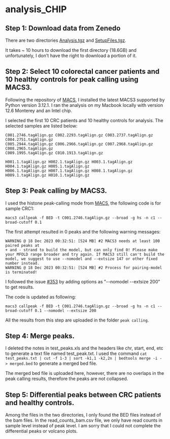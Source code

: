# analysis_CHIP
## Step 1: Download data from Zenedo
There are two directories [Analysis.tgz](https://zenodo.org/records/4277001/files/Analysis.tgz?download=1) and [SetupFiles.tgz](https://zenodo.org/records/4277001/files/SetupFiles.tgz?download=1).

It takes ~ 10 hours to download the first directory (18.6GB) and unfortunately, I don't have the right to download a portion of it.

## Step 2: Select 10 colorectal cancer patients and 10 healthy controls for peak calling using MACS3.
Following the repository of [MACS](https://github.com/macs3-project/MACS), I installed the latest MACS3 supported by Python version 3.12.1. I ran the analysis on my Macbook locally with version 12.6 Monterey and an Intel chip.

I selected the first 10 CRC patients and 10 healthy controls for analysis. The selected samples are listed below:
```
C001.2746.tagAlign.gz C002.2293.tagAlign.gz C003.2737.tagAlign.gz C004.2751.tagAlign.gz
C005.2944.tagAlign.gz C006.2966.tagAlign.gz C007.2968.tagAlign.gz C008.2965.tagAlign.gz
C009.1995.tagAlign.gz C010.1913.tagAlign.gz
```
```
H001.1.tagAlign.gz H002.1.tagAlign.gz H003.1.tagAlign.gz H004.1.tagAlign.gz H005.1.tagAlign.gz
H006.1.tagAlign.gz H007.1.tagAlign.gz H008.1.tagAlign.gz H009.1.tagAlign.gz H010.1.tagAlign.gz
```
## Step 3: Peak calling by MACS3.

I used the histone peak-calling mode from [MACS](https://github.com/macs3-project/MACS), the following code is for sample CRC1:

```
macs3 callpeak -f BED -t C001.2746.tagAlign.gz --broad -g hs -n c1 --broad-cutoff 0.1
```

The first attempt resulted in 0 peaks and the following warning messages:
```
WARNING @ 18 Dec 2023 00:32:51: [524 MB] #2 MACS3 needs at least 100 paired peaks at
+ and - strand to build the model, but can only find 0! Please make your MFOLD range broader and try again. If MACS3 still can't build the model, we suggest to use --nomodel and --extsize 147 or other fixed number instead.
WARNING @ 18 Dec 2023 00:32:51: [524 MB] #2 Process for pairing-model is terminated!
```
I followed the issue [#353](https://github.com/macs3-project/MACS/issues/353) by adding options as "--nomodel --extsize 200" to get results.

The code is updated as following:

```
macs3 callpeak -f BED -t C001.2746.tagAlign.gz --broad -g hs -n c1 --broad-cutoff 0.1 --nomodel --extsize 200
```

All the results from this step are uploaded in the folder `peak calling`.

## Step 4: Merge peaks.

I deleted the notes in test_peaks.xls and the headers like chr, start, end, etc to generate a text file named test_peak.txt. I used the command 
`cat test_peaks.txt | cut -f 1-3 | sort -k1,1 -k2,2n | bedtools merge -i - > merged.bed` to generate a merged bed file. 

The merged bed file is uploaded here, however, there are no overlaps in the peak calling results, therefore the peaks are not collapsed.

## Step 5: Differential peaks between CRC patients and healthy controls.
Among the files in the two directories, I only found the BED files instead of the bam files. In the read_counts_bam.csv file, we only have read counts in sample level instead of peak level. I am sorry that I could not complete the differential peaks or volcano plots.
